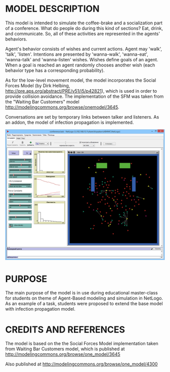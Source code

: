 # MODEL DESCRIPTION
This model is intended to simulate the coffee-brake and a socialization part of a conference. What do people do during this kind of sections? Eat, drink, and communicate. So, all of these activities are represented in the agents' behaviors.

Agent's behavior consists of wishes and current actions. Agent may 'walk', 'talk', 'listen'. Intentions are presented by 'wanna-walk', 'wanna-eat', 'wanna-talk' and 'wanna-listen' wishes. Wishes define goals of an agent. When a goal is reached an agent randomly chooses another wish (each behavior type has a corresponding probability).

As for the low-level movement model, the model incorporates the Social Forces Model (by Dirk Helbing, http://pre.aps.org/abstract/PRE/v51/i5/p42821), which is used in order to provide collision avoidance. The implementation of the SFM was taken from the "Waiting Bar Customers" model http://modelingcommons.org/browse/onemodel/3645.

Conversations are set by temporary links between talker and listeners.
As an addon, the model of infection propagation is implemented.

![promisechains](https://github.com/ze0n/conference-socialization-model/blob/master/doc/Screenshot.png)

# PURPOSE
The main purpose of the model is in use during educational master-class for students on theme of Agent-Based modeling and simulation in NetLogo.
As an example of a task, students were proposed to extend the base model with infection propagation model.

# CREDITS AND REFERENCES
The model is based on the the Social Forces Model implementation taken from Waiting Bar Customers model, which is published at http://modelingcommons.org/browse/one_model/3645

Also published at http://modelingcommons.org/browse/one_model/4300


